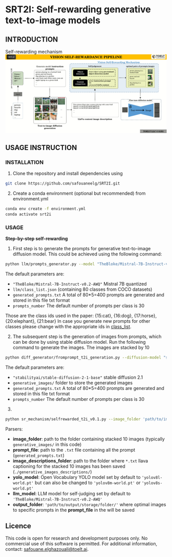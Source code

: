 # SRT2I: Self-rewarding generative text-to-image models

## INTRODUCTION

Self-rewarding mechanism
![selfrewarding](_repoimages_/T2I_selfrewarding_mechanism.gif)

## USAGE INSTRUCTION

###  INSTALLATION
1. Clone the repository and install dependencies using

```bash
git clone https://github.com/safouaneelg/SRT2I.git
```

2. Create a conda  environment (optional but recommended) from environment.yml
```bash
conda env create -f environment.yml
conda activate srt2i
```

### USAGE
**Step-by-step self-rewarding**

1. First step is to generate the prompts for generative text-to-image diffusion model. This could be achieved using the following command:

```bash
python llm/prompts_generator.py --model "TheBloke/Mistral-7B-Instruct-v0.2-AWQ" --class_list "llm/class_list.json" --output_prompts "generated_prompts.txt" --prompts_number 30 --class_ids 15,16,17,20,21
```

The default parameters are:
 - `"TheBloke/Mistral-7B-Instruct-v0.2-AWQ"` Mistral 7B quantized
 - `llm/class_list.json` (containing 80 classes from COCO datasets)
 - `generated_prompts.txt` A total of 80*5=400 prompts are generated and stored in this file txt format
 - `prompts_number` The default number of prompts per class is 30

Those are the class ids used in the paper: {15:cat}, {16:dog}, {17:horse}, {20:elephant}, {21:bear}
In case you generate new prompts for other classes please change with the appropriate ids in [class_list](llm/class_list.json).


2. The subsequent step is the generation of  images from prompts, which can be done by using stable diffusion model.
Run the following command to generate the images. The images are stacked by 10

```bash 
python diff_generator/fromprompt_t2i_generation.py --diffusion-model "stabilityai/stable-diffusion-2-1-base" --output-folder "generative_images/" --prompts "generated_prompts.txt"
```

The default parameters are:
 - `"stabilityai/stable-diffusion-2-1-base"` stable diffusion 2.1
 - `generative_images/` folder to store the generated images
 - `generated_prompts.txt` A total of 80*5=400 prompts are generated and stored in this file txt format
 - `prompts_number` The default number of prompts per class is 30

3. 

```bash 
python sr_mechanism/selfrewarded_t2i_v0.1.py --image_folder 'path/to/images/folder/' --prompt_file 'path/to/prompts_file.txt' --image_descriptions_folder 'path/to/llava/descriptions/' --yolo_model 'YOLO_WORLD_MODEL' --llm_model 'LLM_MODEL' --output_folder 'path/to/output/storage/folder/'
```

Parsers:
 - **image_folder**: path to the folder containing stacked 10 images (typically  `generative_images/` in this code)
 - **prompt_file**: path to the `.txt` file containing all the prompt (`generated_prompts.txt`)
 - **image_descriptions_folder**: path to the folder where `*.txt` llava captioning for the stacked 10 images has been saved (`./generative_images_descriptions/`)
 - **yolo_model**: Open Vocabulary YOLO model set by default to `'yolov8l-world.pt'` but can also be changed to `'yolov8m-world.pt'` or `'yolov8s-world.pt'`
 - **llm_model**: LLM model for self-judging set by default to `'TheBloke/Mistral-7B-Instruct-v0.2-AWQ'` 
 - **output_folder**: `'path/to/output/storage/folder/'` where optimal images to specific prompts in the **prompt_file** in the will be saved

## Licence

This code is open for research and development purposes only. No commercial use of this software is permitted.
For additional information, contact: safouane.elghazouali@toelt.ai.